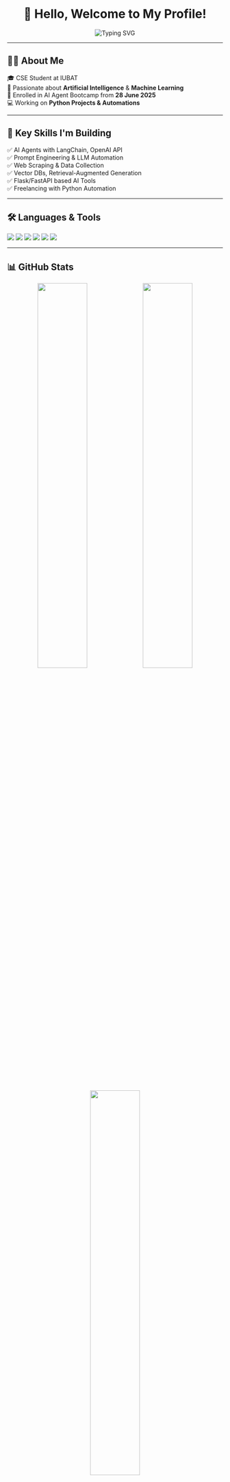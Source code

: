 <!-- README.md -->

<h1 align="center">👋 Hello, Welcome to My Profile!</h1>

<p align="center">
  <img src="https://readme-typing-svg.herokuapp.com?font=Fira+Code&size=22&duration=2000&pause=800&color=00FFAA&center=true&vCenter=true&width=500&lines=🚀+AI+Engineer+in+Progress+;📚+CSE+Student+at+IUBAT+;🧠+Learning+AI,+ML+and+Automation" alt="Typing SVG" />
</p>

---

## 👨‍💻 About Me

🎓 CSE Student at IUBAT  
🤖 Passionate about **Artificial Intelligence** & **Machine Learning**  
📅 Enrolled in AI Agent Bootcamp from **28 June 2025**  
💻 Working on **Python Projects & Automations**

---

## 🚀 Key Skills I'm Building

✅ AI Agents with LangChain, OpenAI API  
✅ Prompt Engineering & LLM Automation  
✅ Web Scraping & Data Collection  
✅ Vector DBs, Retrieval-Augmented Generation  
✅ Flask/FastAPI based AI Tools  
✅ Freelancing with Python Automation

---

## 🛠️ Languages & Tools

<p align="left">
  <img src="https://img.shields.io/badge/Python-3776AB?style=for-the-badge&logo=python&logoColor=white" />
  <img src="https://img.shields.io/badge/C-00599C?style=for-the-badge&logo=c&logoColor=white" />
  <img src="https://img.shields.io/badge/C++-004482?style=for-the-badge&logo=c%2B%2B&logoColor=white" />
  <img src="https://img.shields.io/badge/HTML5-E34F26?style=for-the-badge&logo=html5&logoColor=white" />
  <img src="https://img.shields.io/badge/CSS3-1572B6?style=for-the-badge&logo=css3&logoColor=white" />
  <img src="https://img.shields.io/badge/GitHub-181717?style=for-the-badge&logo=github&logoColor=white" />
</p>

---

## 📊 GitHub Stats

<p align="center">
  <img src="https://github-readme-stats.vercel.app/api?username=Mehadi-Hassan&show_icons=true&theme=tokyonight&hide_border=true" width="48%" />
  <img src="https://github-readme-streak-stats.herokuapp.com?user=Mehadi-Hassan&theme=tokyonight&hide_border=true" width="48%" />
</p>

<p align="center">
  <img src="https://github-readme-stats.vercel.app/api/top-langs/?username=Mehadi-Hassan&layout=compact&theme=tokyonight&hide_border=true&langs_count=8" width="48%" />
</p>

---

## 📩 Contact

📧 Email: [mehadi.cse01@gmail.com](mailto:mehadi.cse01@gmail.com)

---

## ☪️ Islamic Motivation

<p align="center"><b>"Whoever relieves a believer’s distress of the distressful aspects of this world, Allah will rescue him from a difficulty of the difficulties of the Hereafter."</b><br>— (Sahih Muslim, Hadith 2699)</p>

<p align="center">
  <img src="https://quotes-github-readme.vercel.app/api?type=horizontal&theme=radical&quote=Verily+with+every+difficulty+comes+relief+-+Quran+94:6" />
</p>

<p align="center"><i>"If your intention is pure, even the smallest deed becomes a great success, In Shaa Allah."</i></p>

